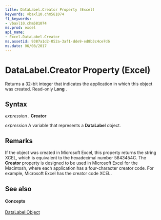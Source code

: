 ```yaml
---
title: DataLabel.Creator Property (Excel)
keywords: vbaxl10.chm581074
f1_keywords:
- vbaxl10.chm581074
ms.prod: excel
api_name:
- Excel.DataLabel.Creator
ms.assetid: 9387a1d2-052a-3af1-dde9-ed8b3c4ce7d6
ms.date: 06/08/2017
---
```



# DataLabel.Creator Property (Excel)

Returns a 32-bit integer that indicates the application in which this object was created. Read-only  **Long** .


## Syntax

 _expression_ . **Creator**

 _expression_ A variable that represents a **DataLabel** object.


## Remarks

If the object was created in Microsoft Excel, this property returns the string XCEL, which is equivalent to the hexadecimal number 5843454C. The  **Creator** property is designed to be used in Microsoft Excel for the Macintosh, where each application has a four-character creator code. For example, Microsoft Excel has the creator code XCEL.


## See also


#### Concepts


[DataLabel Object](Excel.DataLabel(objec).md)

